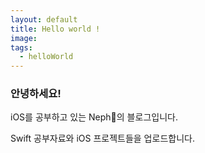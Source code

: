 ```yaml
---
layout: default
title: Hello world !
image:
tags:
  - helloWorld
---
```

### 안녕하세요!

iOS를 공부하고 있는 Neph🌱의 블로그입니다.

Swift 공부자료와 iOS 프로젝트들을 업로드합니다.

